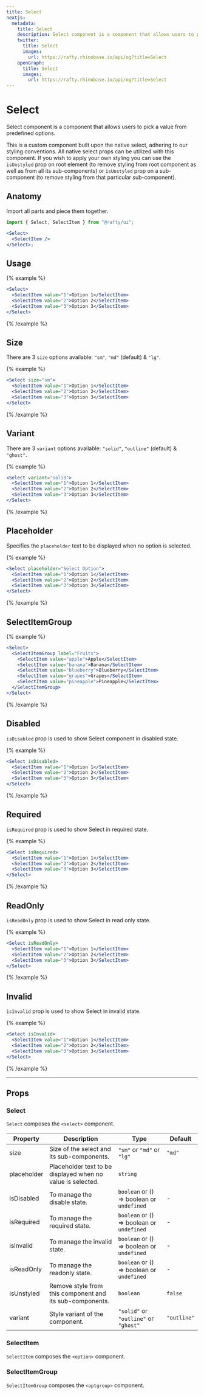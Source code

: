 ```yaml
---
title: Select
nextjs:
  metadata:
    title: Select
    description: Select component is a component that allows users to pick a value from predefined options.
    twitter:
      title: Select
      images:
        url: https://rafty.rhinobase.io/api/og?title=Select
    openGraph:
      title: Select
      images:
        url: https://rafty.rhinobase.io/api/og?title=Select
---
```


# Select

Select component is a component that allows users to pick a value from predefined options.

This is a custom component built upon the native select, adhering to our styling conventions. All native select props can be utilized with this component. If you wish to apply your own styling you can use the `isUnstyled` prop on root element (to remove styling from root component as well as from all its sub-components) or `isUnstyled` prop on a sub-component (to remove styling from that particular sub-component).

## Anatomy

Import all parts and piece them together.

```jsx
import { Select, SelectItem } from "@rafty/ui";

<Select>
  <SelectItem />
</Select>;
```

## Usage

{% example %}

```jsx
<Select>
  <SelectItem value="1">Option 1</SelectItem>
  <SelectItem value="2">Option 2</SelectItem>
  <SelectItem value="3">Option 3</SelectItem>
</Select>
```

{% /example %}

## Size

There are 3 `size` options available: `"sm"`, `"md"` (default) & `"lg"`.

{% example %}

```jsx
<Select size="sm">
  <SelectItem value="1">Option 1</SelectItem>
  <SelectItem value="2">Option 2</SelectItem>
  <SelectItem value="3">Option 3</SelectItem>
</Select>
```

{% /example %}

## Variant

There are 3 `variant` options available: `"solid"`, `"outline"` (default) & `"ghost"`.

{% example %}

```jsx
<Select variant="solid">
  <SelectItem value="1">Option 1</SelectItem>
  <SelectItem value="2">Option 2</SelectItem>
  <SelectItem value="3">Option 3</SelectItem>
</Select>
```

{% /example %}

## Placeholder

Specifies the `placeholder` text to be displayed when no option is selected.

{% example %}

```jsx
<Select placeholder="Select Option">
  <SelectItem value="1">Option 1</SelectItem>
  <SelectItem value="2">Option 2</SelectItem>
  <SelectItem value="3">Option 3</SelectItem>
</Select>
```

{% /example %}

## SelectItemGroup

{% example %}

```jsx
<Select>
  <SelectItemGroup label="Fruits">
    <SelectItem value="apple">Apple</SelectItem>
    <SelectItem value="banana">Banana</SelectItem>
    <SelectItem value="blueberry">Blueberry</SelectItem>
    <SelectItem value="grapes">Grapes</SelectItem>
    <SelectItem value="pineapple">Pineapple</SelectItem>
  </SelectItemGroup>
</Select>
```

{% /example %}

## Disabled

`isDisabled` prop is used to show Select component in disabled state.

{% example %}

```jsx
<Select isDisabled>
  <SelectItem value="1">Option 1</SelectItem>
  <SelectItem value="2">Option 2</SelectItem>
  <SelectItem value="3">Option 3</SelectItem>
</Select>
```

{% /example %}

## Required

`isRequired` prop is used to show Select in required state.

{% example %}

```jsx
<Select isRequired>
  <SelectItem value="1">Option 1</SelectItem>
  <SelectItem value="2">Option 2</SelectItem>
  <SelectItem value="3">Option 3</SelectItem>
</Select>
```

{% /example %}

## ReadOnly

`isReadOnly` prop is used to show Select in read only state.

{% example %}

```jsx
<Select isReadOnly>
  <SelectItem value="1">Option 1</SelectItem>
  <SelectItem value="2">Option 2</SelectItem>
  <SelectItem value="3">Option 3</SelectItem>
</Select>
```

{% /example %}

## Invalid

`isInvalid` prop is used to show Select in invalid state.

{% example %}

```jsx
<Select isInvalid>
  <SelectItem value="1">Option 1</SelectItem>
  <SelectItem value="2">Option 2</SelectItem>
  <SelectItem value="3">Option 3</SelectItem>
</Select>
```

{% /example %}

---

## Props

### Select

`Select` composes the `<select>` component.

| Property    | Description                                                 | Type                                                   | Default     |
| ----------- | ----------------------------------------------------------- | ------------------------------------------------------ | ----------- |
| size        | Size of the select and its sub-components.                  | `"sm"` or `"md"` or `"lg"`                             | `"md"`      |
| placeholder | Placeholder text to be displayed when no value is selected. | `string`                                               |             |
| isDisabled  | To manage the disable state.                                | `boolean` or <Info>() => boolean</Info> or `undefined` | -           |
| isRequired  | To manage the required state.                               | `boolean` or <Info>() => boolean</Info> or `undefined` | -           |
| isInvalid   | To manage the invalid state.                                | `boolean` or <Info>() => boolean</Info> or `undefined` | -           |
| isReadOnly  | To manage the readonly state.                               | `boolean` or <Info>() => boolean</Info> or `undefined` | -           |
| isUnstyled  | Remove style from this component and its sub-components.    | `boolean`                                              | `false`     |
| variant     | Style variant of the component.                             | `"solid"` or `"outline"` or `"ghost"`                  | `"outline"` |

### SelectItem

`SelectItem` composes the `<option>` component.

### SelectItemGroup

`SelectItemGroup` composes the `<optgroup>` component.
